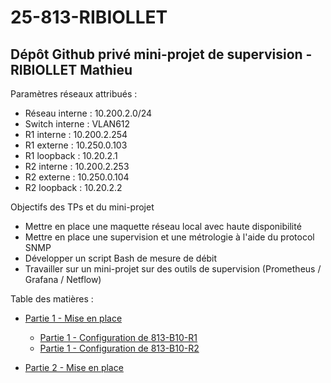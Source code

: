 
# 25-813-RIBIOLLET
## Dépôt Github privé mini-projet de supervision - RIBIOLLET Mathieu

Paramètres réseaux attribués :
- Réseau interne : 10.200.2.0/24
- Switch interne : VLAN612
- R1 interne : 10.200.2.254
- R1 externe : 10.250.0.103
- R1 loopback : 10.20.2.1
- R2 interne : 10.200.2.253
- R2 externe : 10.250.0.104
- R2 loopback : 10.20.2.2

Objectifs des TPs et du mini-projet
- Mettre en place une maquette réseau local avec haute disponibilité
- Mettre en place une supervision et une métrologie à l'aide du protocol SNMP
- Développer un script Bash de mesure de débit
- Travailler sur un mini-projet sur des outils de supervision (Prometheus / Grafana / Netflow)

Table des matières :
- [Partie 1 - Mise en place](https://github.com/RIBIOLLET-Mathieu/25-813-RIBIOLLET/blob/main/Partie%201%20-%20Mise%20en%20place.md#:~:text=Mise%20en%20place.-,md,-README.md)
  - [Partie 1 - Configuration de 813-B10-R1](https://github.com/RIBIOLLET-Mathieu/25-813-RIBIOLLET/blob/main/Partie%201%20-%20Configuration%20de%20813-B10-R1)
  - [Partie 1 - Configuration de 813-B10-R2](https://github.com/RIBIOLLET-Mathieu/25-813-RIBIOLLET/blob/main/Partie%201%20-%20Configuration%20de%20813-B10-R2)

- [Partie 2 - Mise en place](https://github.com/RIBIOLLET-Mathieu/25-813-RIBIOLLET/blob/main/Partie%202%20-%20Supervision%20et%20m%C3%A9trologie.md)
